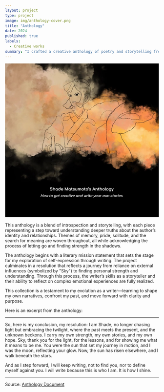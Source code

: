 ```yaml
---
layout: project
type: project
image: img/anthology-cover.png
title: "Anthology"
date: 2024
published: true
labels:
  - Creative works
summary: "I crafted a creative anthology of poetry and storytelling from ENG 100."
---
```


<img class="img-fluid" src="../img/anthology-cover.png">

This anthology is a blend of introspection and storytelling, with each piece representing a step toward understanding deeper truths about the author’s identity and relationships. Themes of memory, pride, solitude, and the search for meaning are woven throughout, all while acknowledging the process of letting go and finding strength in the shadows.

The anthology begins with a literary mission statement that sets the stage for my exploration of self-expression through writing. The project culminates in a resolution that reflects a journey from reliance on external influences (symbolized by "Sky") to finding personal strength and understanding. Through this process, the writer’s skills as a storyteller and their ability to reflect on complex emotional experiences are fully realized.

This collection is a testament to my evolution as a writer—learning to shape my own narratives, confront my past, and move forward with clarity and purpose.

Here is an excerpt from the anthology:
<hr>

So, here is my conclusion, my resolution: I am Shade, no longer chasing light but embracing the twilight, where the past meets the present, and the unknown beckons. I carry my own strength, my own stories, and my own hope. Sky, thank you for the light, for the lessons, and for showing me what it means to be me. You were the sun that set my journey in motion, and I was the moon, reflecting your glow. Now, the sun has risen elsewhere, and I walk beneath the stars.

And as I step forward, I will keep writing, not to find you, nor to define myself against you. I will write because this is who I am. It is how I shine.

<hr>

Source: <a href="https://docs.google.com/document/d/1FVC8gI6gV6uM5FcepadpXrOjdF-7pNss2SuGmziMVac/edit?tab=t.6vekj7lm2e6k"><i class="large github icon "></i>Anthology Document</a>
